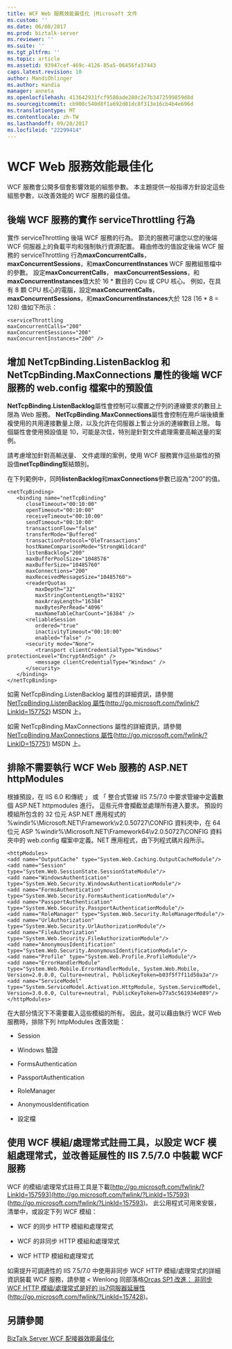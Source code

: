 ```yaml
---
title: WCF Web 服務效能最佳化 |Microsoft 文件
ms.custom: ''
ms.date: 06/08/2017
ms.prod: biztalk-server
ms.reviewer: ''
ms.suite: ''
ms.tgt_pltfrm: ''
ms.topic: article
ms.assetid: 93947cef-469c-4126-85a5-06456fa37443
caps.latest.revision: 10
author: MandiOhlinger
ms.author: mandia
manager: anneta
ms.openlocfilehash: 413642931fcf9580ade280c2e7b3472599859d8d
ms.sourcegitcommit: cb908c540d8f1a692d01dc8f313e16cb4b4e696d
ms.translationtype: MT
ms.contentlocale: zh-TW
ms.lasthandoff: 09/20/2017
ms.locfileid: "22299414"
---
```

# <a name="optimizing-wcf-web-service-performance"></a>WCF Web 服務效能最佳化
WCF 服務會公開多個會影響效能的組態參數。 本主題提供一般指導方針設定這些組態參數，以改善效能的 WCF 服務的最佳值。  
  
## <a name="implement-servicethrottling-behavior-for-backend-wcf-services"></a>後端 WCF 服務的實作 serviceThrottling 行為  
 實作 serviceThrottling 後端 WCF 服務的行為。 節流的服務可讓您以您的後端 WCF 伺服器上的負載平均和強制執行資源配置。 藉由修改的值設定後端 WCF 服務的 serviceThrottling 行為**maxConcurrentCalls**， **maxConcurrentSessions**，和**maxConcurrentInstances** WCF 服務組態檔中的參數。 設定**maxConcurrentCalls**， **maxConcurrentSessions**，和**maxConcurrentInstances**值大於 16 * 數目的 Cpu 或 CPU 核心。 例如，在具有 8 顆 CPU 核心的電腦，設定**maxConcurrentCalls**， **maxConcurrentSessions**，和**maxConcurrentInstances**大於 128 (16 * 8 = 128) 值如下所示：  
  
```  
<serviceThrottling  
maxConcurrentCalls="200"  
maxConcurrentSessions="200"  
maxConcurrentInstances="200" />  
```  
  
## <a name="increase-the-default-values-for-the-nettcpbindinglistenbacklog-and-nettcpbindingmaxconnections-properties-in-the-backend-wcf-service-webconfig-file"></a>增加 NetTcpBinding.ListenBacklog 和 NetTcpBinding.MaxConnections 屬性的後端 WCF 服務的 web.config 檔案中的預設值  
 **NetTcpBinding.ListenBacklog**屬性會控制可以擱置之佇列的連線要求的數目上限為 Web 服務。 **NetTcpBinding.MaxConnections**屬性會控制在用戶端後續重複使用的共用連接數量上限，以及允許在伺服器上暫止分派的連線數目上限。 每個屬性會使用預設值是 10，可能是次佳，特別是針對文件處理需要高輸送量的案例。  
  
 請考慮增加針對高輸送量、 文件處理的案例，使用 WCF 服務實作這些屬性的預設值**netTcpBinding**繫結類別。  
  
 在下列範例中，同時**listenBacklog**和**maxConnections**參數已設為"200"的值。  
  
```  
<netTcpBinding>  
   <binding name="netTcpBinding"  
      closeTimeout="00:10:00"  
      openTimeout="00:10:00"  
      receiveTimeout="00:10:00"  
      sendTimeout="00:10:00"  
      transactionFlow="false"  
      transferMode="Buffered"  
      transactionProtocol="OleTransactions"  
      hostNameComparisonMode="StrongWildcard"  
      listenBacklog="200"  
      maxBufferPoolSize="1048576"  
      maxBufferSize="10485760"  
      maxConnections="200"  
      maxReceivedMessageSize="10485760">  
      <readerQuotas  
         maxDepth="32"  
         maxStringContentLength="8192"  
         maxArrayLength="16384"  
         maxBytesPerRead="4096"  
         maxNameTableCharCount="16384" />  
      <reliableSession  
         ordered="true"  
         inactivityTimeout="00:10:00"  
         enabled="false" />  
      <security mode="None">  
         <transport clientCredentialType="Windows" protectionLevel="EncryptAndSign" />  
         <message clientCredentialType="Windows" />  
      </security>  
   </binding>  
</netTcpBinding>  
```  
  
 如需 NetTcpBinding.ListenBacklog 屬性的詳細資訊，請參閱[NetTcpBinding.ListenBacklog 屬性](http://go.microsoft.com/fwlink/?LinkId=157752)(http://go.microsoft.com/fwlink/?LinkId=157752) MSDN 上。  
  
 如需 NetTcpBinding.MaxConnections 屬性的詳細資訊，請參閱[NetTcpBinding.MaxConnections 屬性](http://go.microsoft.com/fwlink/?LinkID=157751)(http://go.microsoft.com/fwlink/?LinkID=157751) MSDN 上。  
  
## <a name="eliminate-aspnet-httpmodules-that-are-not-required-to-run-wcf-web-services"></a>排除不需要執行 WCF Web 服務的 ASP.NET httpModules  
 根據預設，在 IIS 6.0 和傳統 」 或 「 整合式管線 IIS 7.5/7.0 中要求管線中定義數個 ASP.NET httpmodules 進行。 這些元件會攔截並處理所有連入要求。 預設的模組所包含的 32 位元 ASP.NET 應用程式的 %windir%\Microsoft.NET\Framework\v2.0.50727\CONFIG 資料夾中，在 64 位元 ASP %windir%\Microsoft.NET\Framework64\v2.0.50727\CONFIG 資料夾中的 web.config 檔案中定義。NET 應用程式，由下列程式碼片段所示。  
  
```  
<httpModules>  
<add name="OutputCache" type="System.Web.Caching.OutputCacheModule"/>  
<add name="Session" type="System.Web.SessionState.SessionStateModule"/>  
<add name="WindowsAuthentication" type="System.Web.Security.WindowsAuthenticationModule"/>  
<add name="FormsAuthentication" type="System.Web.Security.FormsAuthenticationModule"/>  
<add name="PassportAuthentication" type="System.Web.Security.PassportAuthenticationModule"/>  
<add name="RoleManager" type="System.Web.Security.RoleManagerModule"/>  
<add name="UrlAuthorization" type="System.Web.Security.UrlAuthorizationModule"/>  
<add name="FileAuthorization" type="System.Web.Security.FileAuthorizationModule"/>  
<add name="AnonymousIdentification" type="System.Web.Security.AnonymousIdentificationModule"/>  
<add name="Profile" type="System.Web.Profile.ProfileModule"/>  
<add name="ErrorHandlerModule" type="System.Web.Mobile.ErrorHandlerModule, System.Web.Mobile, Version=2.0.0.0, Culture=neutral, PublicKeyToken=b03f5f7f11d50a3a"/>  
<add name="ServiceModel" type="System.ServiceModel.Activation.HttpModule, System.ServiceModel, Version=3.0.0.0, Culture=neutral, PublicKeyToken=b77a5c561934e089"/>  
</httpModules>  
```  
  
 在大部分情況下不需要載入這些模組的所有。 因此，就可以藉由執行 WCF Web 服務時，排除下列 httpModules 改善效能：  
  
-   Session  
  
-   Windows 驗證  
  
-   FormsAuthentication  
  
-   PassportAuthentication  
  
-   RoleManager  
  
-   AnonymousIdentification  
  
-   設定檔  
  
## <a name="use-the-wcf-modulehandler-registration-tool-to-configure-wcf-moduleshandlers-and-improve-scalability-of-iis-7570-hosted-wcf-services"></a>使用 WCF 模組/處理常式註冊工具，以設定 WCF 模組處理常式，並改善延展性的 IIS 7.5/7.0 中裝載 WCF 服務  
 WCF 的模組/處理常式註冊工具是下載[http://go.microsoft.com/fwlink/?LinkId=157593](http://go.microsoft.com/fwlink/?LinkId=157593) (http://go.microsoft.com/fwlink/?LinkId=157593)。 此公用程式可用來安裝，清單中，或設定下列 WCF 模組：  
  
-   WCF 的同步 HTTP 模組和處理常式  
  
-   WCF 的非同步 HTTP 模組和處理常式  
  
-   WCF HTTP 模組和處理常式  
  
 如需提升可調適性的 IIS 7.5/7.0 中使用非同步 WCF HTTP 模組/處理常式的詳細資訊裝載 WCF 服務，請參閱 < Wenlong 同部落格[Orcas SP1 改進： 非同步 WCF HTTP 模組/處理常式是好的 iis7伺服器延展性](http://go.microsoft.com/fwlink/?LinkId=157428)(http://go.microsoft.com/fwlink/?LinkId=157428)。  
  
## <a name="see-also"></a>另請參閱  
 [BizTalk Server WCF 配接器效能最佳化](../technical-guides/optimizing-biztalk-server-wcf-adapter-performance.md)
